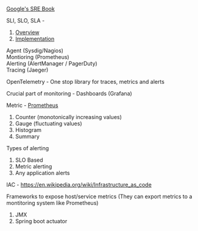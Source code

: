 [Google's SRE Book](https://sre.google/workbook/table-of-contents/)

SLI, SLO, SLA - 
  1. [Overview](https://sre.google/sre-book/service-level-objectives/)
  2. [Implementation](https://sre.google/workbook/implementing-slos/)

Agent (Sysdig/Nagios)<br/>
Montioring (Prometheus)<br/>
Alerting (AlertManager / PagerDuty)<br/>
Tracing (Jaeger)<br/>

OpenTelemetry - One stop library for traces, metrics and alerts

Crucial part of monitoring - Dashboards (Grafana)

Metric - [Prometheus](https://prometheus.io/docs/concepts/metric_types/)
  1. Counter (monotonically increasing values)
  2. Gauge (fluctuating values)
  3. Histogram
  4. Summary

Types of alerting
  1. SLO Based
  2. Metric alerting
  3. Any application alerts

IAC - https://en.wikipedia.org/wiki/Infrastructure_as_code 

Frameworks to expose host/service metrics (They can export metrics to a montitoring system like Prometheus)
  1. JMX
  2. Spring boot actuator 

